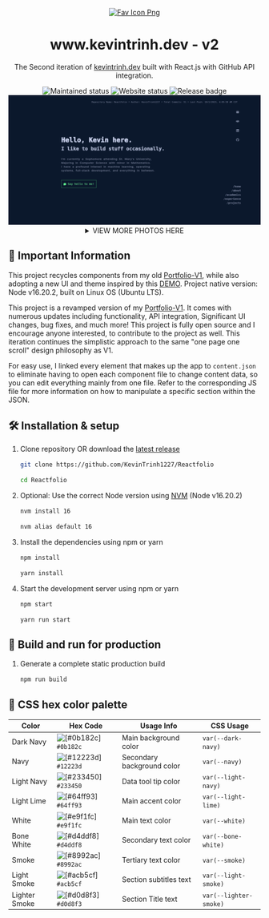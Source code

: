 <p align="center">
  <a href="https://www.kevintrinh.dev" target="_blank">
    <img alt="Fav Icon Png" src="https://github.com/KevinTrinh1227/Reactfolio/blob/master/public/assets/readme-icon.png" width="100"/>
  </a>
</p>
<h1 align="center">
  www.kevintrinh.dev - v2
</h1>
<p align="center">
  The Second iteration of <a href="https://www.kevintrinh.dev" target="_blank">kevintrinh.dev</a> built with React.js with GitHub API integration.
</p>

<div align="center">
  <img src="https://img.shields.io/badge/Maintained%3F-yes-green.svg" alt="Maintained status" />
  <img src="https://api.netlify.com/api/v1/badges/bda950e2-c382-4756-8f7c-129785602a59/deploy-status" alt="Website status" /> 
  <img src="https://img.shields.io/github/v/release/KevinTrinh1227/Reactfolio.svg" alt="Release badge" />
</div>

<a href="https://kevintrinh.dev" target="_blank">
  <img alt="Screen Shot from 10-03-2023 of landing page." src="https://github.com/KevinTrinh1227/Reactfolio/blob/master/public/assets/screenshot_1.png">
</a>

<details>
  <summary align="center">VIEW MORE PHOTOS HERE</summary>
    <a href="https://www.kevintrinh.dev" target="_blank">
      <img alt="Screen Shot" src="https://github.com/KevinTrinh1227/Reactfolio/blob/master/public/assets/screenshot_2.png">
      <img alt="Screen Shot" src="https://github.com/KevinTrinh1227/Reactfolio/blob/master/public/assets/screenshot_3.png">
      <img alt="Screen Shot" src="https://github.com/KevinTrinh1227/Reactfolio/blob/master/public/assets/screenshot_4.png">
      <img alt="Screen Shot" src="https://github.com/KevinTrinh1227/Reactfolio/blob/master/public/assets/screenshot_5.png">
    </a>
</details>

## 📌 Important Information

This project recycles components from my old [Portfolio-V1](https://github.com/KevinTrinh1227/Trinh), while also adopting a new UI and theme inspired by this [DEMO](https://steam-portfolio-demo.vercel.app/). Project native version: Node v16.20.2, built on Linux OS (Ubuntu LTS).

This project is a revamped version of my [Portfolio-V1](https://kevintrinh-v1.netlify.app). It comes with numerous updates including functionality, API integration, Significant UI changes, bug fixes, and much more! This project is fully open source and I encourage anyone interested, to contribute to the project as well. This iteration continues the simplistic approach to the same "one page one scroll" design philosophy as V1.

For easy use, I linked every element that makes up the app to `content.json` to eliminate having to open each component file to change content data, so you can edit everything mainly from one file. Refer to the corresponding JS file for more information on how to manipulate a specific section within the JSON.

## 🛠 Installation & setup

1. Clone repository OR download the [latest release](https://github.com/KevinTrinh1227/Reactfolio/releases)

   ```sh
   git clone https://github.com/KevinTrinh1227/Reactfolio
   ```

   ```sh
   cd Reactfolio
   ```

2. Optional: Use the correct Node version using [NVM](https://github.com/nvm-sh/nvm) (Node v16.20.2)

   ```sh
   nvm install 16
   ```

   ```sh
   nvm alias default 16
   ```

3. Install the dependencies using npm or yarn

   ```sh
   npm install
   ```

   ```sh
   yarn install
   ```

4. Start the development server using npm or yarn

   ```sh
   npm start
   ```

   ```sh
   yarn run start
   ```

## 🚀 Build and run for production

1. Generate a complete static production build

   ```sh
   npm run build
   ```

## 🎨 CSS hex color palette

| Color         | Hex Code                                                             | Usage Info                 | CSS Usage              |
| ------------- | -------------------------------------------------------------------- | -------------------------- | ---------------------- |
| Dark Navy     | ![[#0b182c]](https://via.placeholder.com/10/0b182c?text=+) `#0b182c` | Main background color      | `var(--dark-navy)`     |
| Navy          | ![[#12223d]](https://via.placeholder.com/10/12223d?text=+) `#12223d` | Secondary background color | `var(--navy)`          |
| Light Navy    | ![[#233450]](https://via.placeholder.com/10/233450?text=+) `#233450` | Data tool tip color        | `var(--light-navy)`    |
| Light Lime    | ![[#64ff93]](https://via.placeholder.com/10/64ff93?text=+) `#64ff93` | Main accent color          | `var(--light-lime)`    |
| White         | ![[#e9f1fc]](https://via.placeholder.com/10/e9f1fc?text=+) `#e9f1fc` | Main text color            | `var(--white)`         |
| Bone White    | ![[#d4ddf8]](https://via.placeholder.com/10/d4ddf8?text=+) `#d4ddf8` | Secondary text color       | `var(--bone-white)`    |
| Smoke         | ![[#8992ac]](https://via.placeholder.com/10/8992ac?text=+) `#8992ac` | Tertiary text color        | `var(--smoke)`         |
| Light Smoke   | ![[#acb5cf]](https://via.placeholder.com/10/acb5cf?text=+) `#acb5cf` | Section subtitles text     | `var(--light-smoke)`   |
| Lighter Smoke | ![[#d0d8f3]](https://via.placeholder.com/10/d0d8f3?text=+) `#d0d8f3` | Section Title text         | `var(--lighter-smoke)` |
